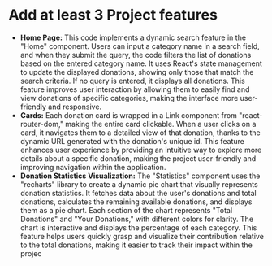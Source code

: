 # Add at least 3 Project features


- **Home Page:** This code implements a dynamic search feature in the "Home" component. Users can input a category name in a search field, and when they submit the query, the code filters the list of donations based on the entered category name. It uses React's state management to update the displayed donations, showing only those that match the search criteria. If no query is entered, it displays all donations. This feature improves user interaction by allowing them to easily find and view donations of specific categories, making the interface more user-friendly and responsive.
-  **Cards:** Each donation card is wrapped in a Link component from "react-router-dom," making the entire card clickable. When a user clicks on a card, it navigates them to a detailed view of that donation, thanks to the dynamic URL generated with the donation's unique id. This feature enhances user experience by providing an intuitive way to explore more details about a specific donation, making the project user-friendly and improving navigation within the application.
- **Donation Statistics Visualization:** The "Statistics" component uses the "recharts" library to create a dynamic pie chart that visually represents donation statistics. It fetches data about the user's donations and total donations, calculates the remaining available donations, and displays them as a pie chart. Each section of the chart represents "Total Donations" and "Your Donations," with different colors for clarity. The chart is interactive and displays the percentage of each category. This feature helps users quickly grasp and visualize their contribution relative to the total donations, making it easier to track their impact within the projec